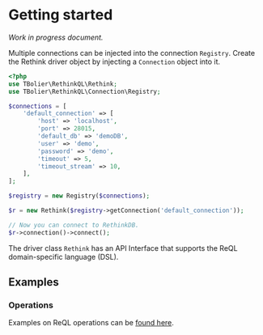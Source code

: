 # Getting started

*Work in progress document.*

Multiple connections can be injected into the connection `Registry`.
Create the Rethink driver object by injecting a `Connection` object into it.

```php
<?php
use TBolier\RethinkQL\Rethink;
use TBolier\RethinkQL\Connection\Registry;

$connections = [
    'default_connection' => [
        'host' => 'localhost',
        'port' => 28015,
        'default_db' => 'demoDB',
        'user' => 'demo',
        'password' => 'demo',
        'timeout' => 5,
        'timeout_stream' => 10,
    ],
];

$registry = new Registry($connections);

$r = new Rethink($registry->getConnection('default_connection'));

// Now you can connect to RethinkDB.
$r->connection()->connect();
```

The driver class `Rethink` has an API Interface that supports the ReQL domain-specific language (DSL).

## Examples

### Operations

Examples on ReQL operations can be [found here](examples/operations.md).
